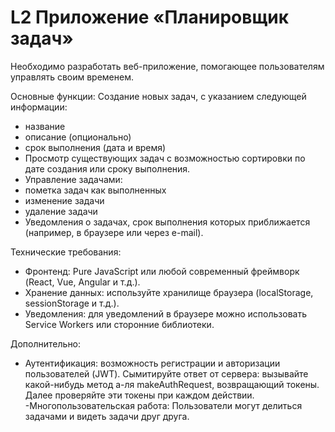 # L2 Приложение «Планировщик задач»	

Необходимо разработать веб-приложение, помогающее пользователям управлять своим временем.

Основные функции:
Создание новых задач, с указанием следующей информации:
- название 
- описание (опционально)
- срок выполнения (дата и время)
- Просмотр существующих задач с возможностью сортировки по дате создания или сроку выполнения.
- Управление задачами:
- пометка задач как выполненных
- изменение задачи
- удаление задачи
- Уведомления о задачах, срок выполнения которых приближается (например, в браузере или через e-mail).

Технические требования:
- Фронтенд: Pure JavaScript или любой современный фреймворк (React, Vue, Angular и т.д.).
- Хранение данных: используйте хранилище браузера (localStorage, sessionStorage и т.д.).
- Уведомления: для уведомлений в браузере можно использовать Service Workers или сторонние библиотеки. 

Дополнительно:
- Аутентификация: возможность регистрации и авторизации пользователей (JWT). Сымитируйте ответ от сервера: вызывайте какой-нибудь метод а-ля makeAuthRequest, возвращающий токены. Далее проверяйте эти токены при каждом действии.
-Многопользовательская работа: Пользователи могут делиться задачами и видеть задачи друг друга.

